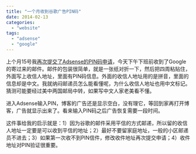 ```yaml
---
title: "一个月收到谷歌广告PIN码"
date: 2014-02-13
categories: 
  - "website"
tags: 
  - "adsense"
  - "google"
---
```


上个月15号我[再次提交了Adsense的PIN码申请](http://www.jfsay.com/archives/793.html "谷歌广告不显示之PIN 码验证")，今天下午下班前收到了Google的寄过来的邮件。邮件的包装很简单，就是一张纸对折一下，然后把四周粘贴住，外面写上收信人地址，里面有PIN码信息。外面的收信人地址用的是拼音，里面的信息却是中文。我就纳闷邮递员怎么能看懂呢，为什么收信人地址也用中文标记。猜测可能要经过美中两国邮局中转，如果写中文人家老美看不懂。

进入Adsense输入PIN，博客的广告还是显示空白，没有理它，等回到家再打开博客，广告就显示出来了。看来输入PIN码之后广告恢复需要一段时间。

这件事给我的启示就是：1）因为谷歌的邮件采用平信的方式邮递，所以留的收信人地址一定要是可以收到平信的地址；2）最好不要留家庭地址，一般的小区邮递员不进去；3）如果第一次收不到PIN信件，修改收件地址再次提交申请；4）收件地址对PIN验证很重要。
